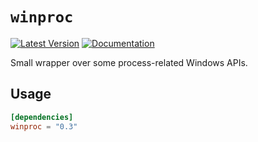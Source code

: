 # `winproc`

[![Latest Version](https://img.shields.io/crates/v/winproc.svg)](https://crates.io/crates/winproc)
[![Documentation](https://docs.rs/winproc/badge.svg)](https://docs.rs/winproc/)

Small wrapper over some process-related Windows APIs.

## Usage

```toml
[dependencies]
winproc = "0.3"
```

